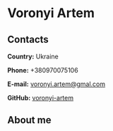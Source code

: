 # Voronyi Artem

## Contacts

**Country:** Ukraine

**Phone:** +380970075106

**E-mail:** voronyi.artem@gmal.com

**GitHub:** [voronyi-artem](https://github.com/voronyi-artem)

## About me
